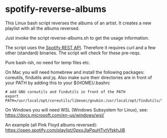 # spotify-reverse-albums
This Linux bash script reverses the albums of an artist.
It creates a new playlist with all the albums reversed.

Just invoke the script reverse-albums.sh to get the usage information.

The script uses the [Spotify REST API](https://developer.spotify.com/web-api/). Therefore it requires curl and a few other (standard) binaries. The script will check for these pre-reqs.

Pure bash-ish, no need for temp files etc.

On Mac you will need homebrew and install the following packages: coreutils, findutils and jq.
Also make sure their directories are in front of your PATH by adding this to your ${HOME}/.bashrc
```
# add GNU coreutils and findutils in front of the PATH
export PATH=/usr/local/opt/coreutils/libexec/gnubin:/usr/local/opt/findutils/libexec/gnubin:${PATH}
```

On Windows you will need WSL (Windows Subsystem for Linux), see:  https://docs.microsoft.com/en-us/windows/wsl/

An example (all Pink Floyd albums reversed): https://open.spotify.com/playlist/0pxxJlaPquHTvtVfskhJiB

